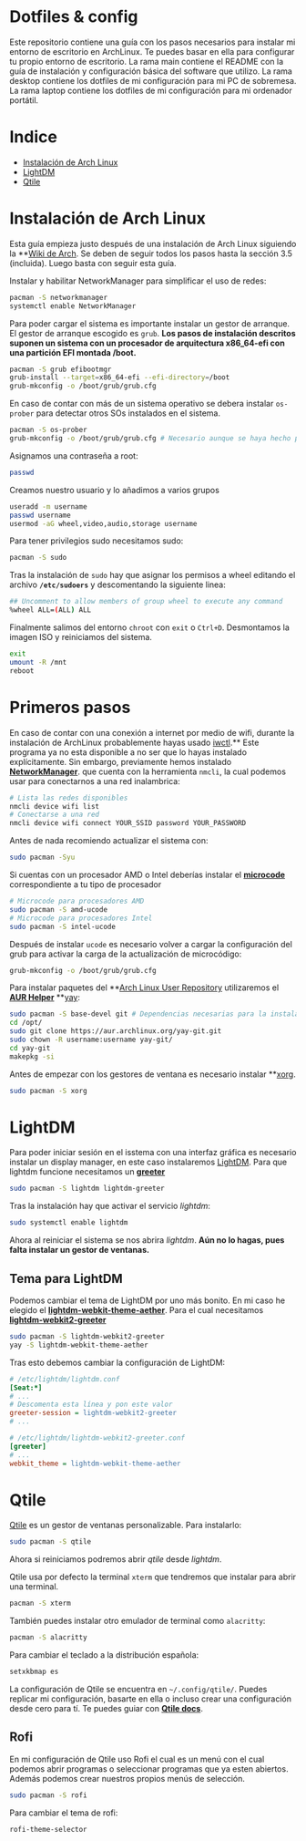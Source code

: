 # Dotfiles & config
Este repositorio contiene una guía con los pasos necesarios para instalar mi entorno de escritorio en ArchLinux.
Te puedes basar en ella para configurar tu propio entorno de escritorio.
La rama main contiene el README con la guía de instalación y configuración básica del software que utilizo.
La rama desktop contiene los dotfiles de mi configuración para mi PC de sobremesa.
La rama laptop contiene los dotfiles de mi configuración para mi ordenador portátil.

# Indice
- [Instalación de Arch Linux](#instalación-de-arch-linux)
- [LightDM](#lightdm)
- [Qtile](#qtile)

# Instalación de Arch Linux

Esta guía empieza justo después de una instalación de Arch Linux siguiendo la 
**[Wiki de Arch](https://wiki.archlinux.org/title/Installation_guide_(Espa%C3%B1ol)).
Se deben de seguir todos los pasos hasta la sección 3.5 (incluida). Luego basta con seguir esta guía.

Instalar y habilitar NetworkManager para simplificar el uso de redes:
```bash
pacman -S networkmanager
systemctl enable NetworkManager
```

Para poder cargar el sistema es importante instalar un gestor de arranque. El gestor de arranque 
escogido es `grub`. **Los pasos de instalación descritos suponen un sistema con un procesador de 
arquitectura x86_64-efi con una partición EFI montada /boot.**

```bash
pacman -S grub efibootmgr
grub-install --target=x86_64-efi --efi-directory=/boot
grub-mkconfig -o /boot/grub/grub.cfg
```

En caso de contar con más de un sistema operativo se debera instalar `os-prober` para detectar
otros SOs instalados en el sistema.

```bash
pacman -S os-prober
grub-mkconfig -o /boot/grub/grub.cfg # Necesario aunque se haya hecho previamente
```

Asignamos una contraseña a root:

```bash
passwd
```

Creamos nuestro usuario y lo añadimos a varios grupos

```bash
useradd -m username
passwd username
usermod -aG wheel,video,audio,storage username
```

Para tener privilegios sudo necesitamos sudo:

```bash
pacman -S sudo
```
Tras la instalación de `sudo` hay que asignar los permisos a wheel editando el
archivo **`/etc/sudoers`** y descomentando la siguiente linea:

```bash
## Uncomment to allow members of group wheel to execute any command
%wheel ALL=(ALL) ALL
```

Finalmente salimos del entorno `chroot` con `exit` o `Ctrl+D`. Desmontamos la imagen ISO y reiniciamos del sistema.

```bash
exit
umount -R /mnt
reboot
```

# Primeros pasos

En caso de contar con una conexión a internet por medio de wifi, durante la instalación de ArchLinux probablemente hayas
usado [iwctl](https://wiki.archlinux.org/index.php/Iwd#iwctl).** Este programa ya no esta disponible a no ser que lo hayas 
instalado explícitamente. Sin embargo, previamente hemos instalado **[NetworkManager](https://wiki.archlinux.org/index.php/NetworkManager)**.
que cuenta con la herramienta `nmcli`, la cual podemos usar para conectarnos a una red inalambrica:

```bash
# Lista las redes disponibles
nmcli device wifi list
# Conectarse a una red
nmcli device wifi connect YOUR_SSID password YOUR_PASSWORD
```

Antes de nada recomiendo actualizar el sistema con:

```bash
sudo pacman -Syu
```

Si cuentas con un procesador AMD o Intel deberías instalar el 
**[microcode](https://wiki.archlinux.org/title/Microcode_(Espa%C3%B1ol))** 
correspondiente a tu tipo de procesador

```bash
# Microcode para procesadores AMD
sudo pacman -S amd-ucode
# Microcode para procesadores Intel
sudo pacman -S intel-ucode
```

Después de instalar `ucode` es necesario volver a cargar la configuración del grub
para activar la carga de la actualización de microcódigo:

```bash
grub-mkconfig -o /boot/grub/grub.cfg
```

Para instalar paquetes del 
**[Arch Linux User Repository](https://wiki.archlinux.org/title/Arch_User_Repository_(Espa%C3%B1ol))
utilizaremos el **[AUR Helper](https://wiki.archlinux.org/title/AUR_helpers)** 
**[yay](https://github.com/Jguer/yay):

```bash
sudo pacman -S base-devel git # Dependencias necesarias para la instalación
cd /opt/
sudo git clone https://aur.archlinux.org/yay-git.git
sudo chown -R username:username yay-git/
cd yay-git
makepkg -si
```

Antes de empezar con los gestores de ventana es necesario instalar
**[xorg](https://wiki.archlinux.org/index.php/Xorg).

```bash
sudo pacman -S xorg
```
# LightDM
Para poder iniciar sesión en el isstema con una interfaz gráfica es necesario instalar un display manager, 
en este caso instalaremos [LightDM](https://wiki.archlinux.org/index.php/LightDM). 
Para que lightdm funcione necesitamos un **[greeter](https://wiki.archlinux.org/index.php/LightDM#Greeter)**

```bash
sudo pacman -S lightdm lightdm-greeter
```

Tras la instalación hay que activar el servicio *lightdm*:

```bash
sudo systemctl enable lightdm
```

Ahora al reiniciar el sistema se nos abrira *lightdm*.
**Aún no lo hagas, pues falta instalar un gestor de ventanas.**

## Tema para LightDM
Podemos cambiar el tema de LightDM por uno más bonito. En mi caso he elegido el 
**[lightdm-webkit-theme-aether](https://aur.archlinux.org/packages/lightdm-webkit-theme-aether/)**. 
Para el cual necesitamos 
**[lightdm-webkit2-greeter](https://www.archlinux.org/packages/community/x86_64/lightdm-webkit2-greeter/)**

```bash
sudo pacman -S lightdm-webkit2-greeter
yay -S lightdm-webkit-theme-aether
```

Tras esto debemos cambiar la configuración de LightDM:

```ini
# /etc/lightdm/lightdm.conf
[Seat:*]
# ...
# Descomenta esta línea y pon este valor
greeter-session = lightdm-webkit2-greeter
# ...

# /etc/lightdm/lightdm-webkit2-greeter.conf
[greeter]
# ...
webkit_theme = lightdm-webkit-theme-aether
```

# Qtile

[Qtile](https://qtile.org/) es un gestor de ventanas personalizable. Para instalarlo:

```bash
sudo pacman -S qtile
```

Ahora si reiniciamos podremos abrir *qtile* desde *lightdm*.

Qtile usa por defecto la terminal `xterm` que tendremos que instalar para abrir una terminal.

```bash
pacman -S xterm
```

También puedes instalar otro emulador de terminal como `alacritty`:

```bash
pacman -S alacritty
```

Para cambiar el teclado a la distribución española:

```bash
setxkbmap es
```

La configuración de Qtile se encuentra en `~/.config/qtile/`. Puedes replicar mi configuración,
basarte en ella o incluso crear una configuración desde cero para tí. Te puedes guiar con 
**[Qtile docs](https://docs.qtile.org/en/stable/)**.

## Rofi

En mi configuración de Qtile uso Rofi el cual es un menú con el cual podemos abrir programas 
o seleccionar programas que ya esten abiertos. Además podemos crear nuestros propios menús de 
selección.

```bash
sudo pacman -S rofi
```

Para cambiar el tema de rofi:

```bash
rofi-theme-selector
```
